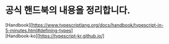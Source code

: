 # 공식 핸드북의 내용을 정리합니다.

[Handbook][https://www.typescriptlang.org/docs/handbook/typescript-in-5-minutes.html#defining-types]  
[Handbook-ko][https://typescript-kr.github.io/]
